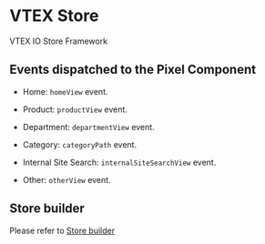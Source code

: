 # VTEX Store

VTEX IO Store Framework

## Events dispatched to the Pixel Component

- Home: `homeView` event.

- Product: `productView` event.

- Department: `departmentView` event.

- Category: `categoryPath` event.

- Internal Site Search: `internalSiteSearchView` event.

- Other: `otherView` event.

## Store builder
Please refer to [Store builder](./STORE_BUILDER.md)